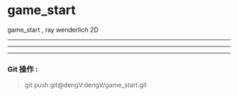 # game_start
game_start , ray wenderlich 2D
















<hr>


<hr>


<hr>





### Git 操作 :

> git push git@dengV:dengV/game_start.git
